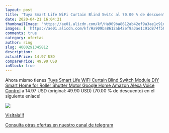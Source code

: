 ```yaml
---
layout: post
title: 'Tuya Smart Life WiFi Curtain Blind Switc al 70.00 % de descuento'
date: 2020-04-21 16:04:21
thumbnailImage: 'https://ae01.alicdn.com/kf/Ha909ba8612ab42ef9a3ae1c91d874f583/Tuya-Smart-Life-WiFi-Curtain-Blind-Switch-Module-DIY-Smart-Home-for-Roller-Shutter-Motor-Google.jpg_350x350._SL200_.jpg'
images: [ 'https://ae01.alicdn.com/kf/Ha909ba8612ab42ef9a3ae1c91d874f583/Tuya-Smart-Life-WiFi-Curtain-Blind-Switch-Module-DIY-Smart-Home-for-Roller-Shutter-Motor-Google.jpg_350x350._SL200_.jpg' ]
comments: true
category: ofertas
author: ring
slug: 4000291345812
description:
actualPrice: 14.97 USD
comparePrice: 49.90 USD
inStock: true
---
```


Ahora mismo tienes [Tuya Smart Life WiFi Curtain Blind Switch Module DIY Smart Home for Roller Shutter Motor Google Home Amazon Alexa Voice Control](https://www.amazon.com/dp/4000291345812/?tag=redken08-20) a 14.97 USD (original: 49.90 USD) (70.00 %  de descuento) en el siguiente enlace!

[![](https://ae01.alicdn.com/kf/Ha909ba8612ab42ef9a3ae1c91d874f583/Tuya-Smart-Life-WiFi-Curtain-Blind-Switch-Module-DIY-Smart-Home-for-Roller-Shutter-Motor-Google.jpg_350x350._SL200_.jpg)](https://www.amazon.com/dp/4000291345812/?tag=redken08-20)

[Visítala!!!](https://www.amazon.com/dp/4000291345812/?tag=redken08-20)

[Consulta otras ofertas en nuestro canal de telegram](https://t.me/s/ofertas25)
